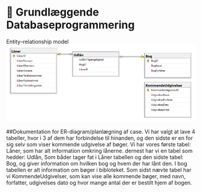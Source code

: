# :book: Grundlæggende Databaseprogrammering

Entity–relationship model
![Entity–relationship model](Erdiagram02.png)

##Dokumentation for ER-diagram/planlægning af case.
Vi har valgt at lave 4 tabeller, hvor i 3 af dem har forbindelse til hinanden, og den sidste er en for sig selv som viser kommende udgivelse af bøger.
Vi har vores første tabel: Låner, som har alt information omkring lånerne. dernest har vi en tabel som hedder: Udlån, Som båder tager fat i Låner tabellen og den sidste tabel: Bog, og giver information om hvilken bog og hvem der har lånt den. I bog tabellen er alt information om bøger i bibloteket. 
Som sidst nævte tabel har vi KommendeUdgivelser, som kan vise alle kommende bøger, med navn, forfatter, udgivelses dato og hvor mange antal der er bestilt hjem af bogen. 
